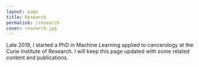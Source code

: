 ```yaml
---
layout: page
title: Research
permalink: /research
cover: research.jpg
---
```


Late 2019, I started a PhD in Machine Learning applied to cancerology at the
Curie Institute of Research. I will keep this page updated with some related
content and publications.
